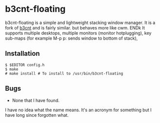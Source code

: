 b3cnt-floating
==============
b3cnt-floating is a simple and lightweight stacking window 
manager. 
It is a fork of [b3cnt](https://github.com/mytch444/b3cnt) 
and is fairly similar. but behaves more like cwm. 
								ENDk
It supports multiple desktops, multiple monitors (monitor 
hotplugging), key sub-maps (for example M-p p: sends window to 
bottom of stack),


Installation
------------

    $ $EDITOR config.h
    $ make
    # make install # To install to /usr/bin/b3cnt-floating

Bugs
----
 * None that I have found.

I have no idea what the name means. It's an acronym for
something but I have long since forgotten what.
